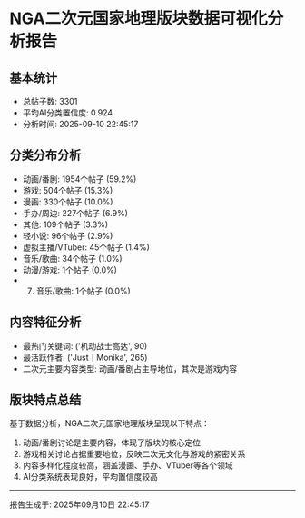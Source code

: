 
# NGA二次元国家地理版块数据可视化分析报告

## 基本统计
- 总帖子数: 3301
- 平均AI分类置信度: 0.924
- 分析时间: 2025-09-10 22:45:17

## 分类分布分析
- 动画/番剧: 1954个帖子 (59.2%)
- 游戏: 504个帖子 (15.3%)
- 漫画: 330个帖子 (10.0%)
- 手办/周边: 227个帖子 (6.9%)
- 其他: 109个帖子 (3.3%)
- 轻小说: 96个帖子 (2.9%)
- 虚拟主播/VTuber: 45个帖子 (1.4%)
- 音乐/歌曲: 34个帖子 (1.0%)
- 动漫/游戏: 1个帖子 (0.0%)
- 7. 音乐/歌曲: 1个帖子 (0.0%)

## 内容特征分析
- 最热门关键词: ('机动战士高达', 90)
- 最活跃作者: ('Just｜Monika', 265)
- 二次元主要内容类型: 动画/番剧占主导地位，其次是游戏内容

## 版块特点总结
基于数据分析，NGA二次元国家地理版块呈现以下特点：
1. 动画/番剧讨论是主要内容，体现了版块的核心定位
2. 游戏相关讨论占据重要地位，反映二次元文化与游戏的紧密关系
3. 内容多样化程度较高，涵盖漫画、手办、VTuber等各个领域
4. AI分类系统表现良好，平均置信度较高

---
报告生成于: 2025年09月10日 22:45:17
